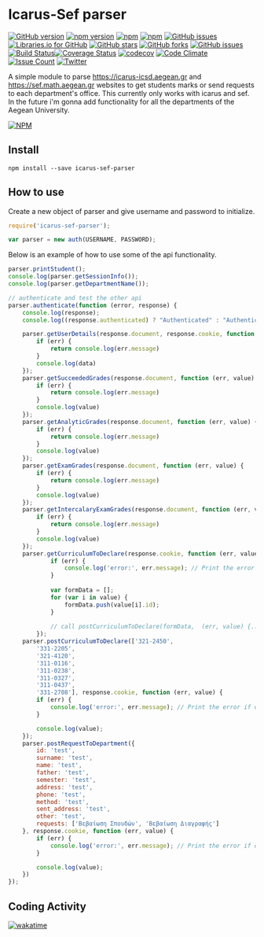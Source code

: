 # Icarus-Sef parser
[![GitHub version](https://badge.fury.io/gh/rambou%2Ficarus-sef-parser.svg)](https://badge.fury.io/gh/rambou%2Ficarus-sef-parser) [![npm version](https://badge.fury.io/js/icarus-sef-parser.svg)](https://badge.fury.io/js/icarus-sef-parser) [![npm](https://img.shields.io/npm/dt/rambou.svg)]() [![npm](https://img.shields.io/npm/l/icarus-sef-parser.svg)]() [![GitHub issues](https://img.shields.io/github/issues/rambou/icarus-sef-parser.svg)]() [![Libraries.io for GitHub](https://img.shields.io/librariesio/github/rambou/icarus-sef-parser.svg)]() [![GitHub stars](https://img.shields.io/github/stars/Rambou/icarus-sef-parser.svg)](https://github.com/Rambou/icarus-sef-parser/stargazers) [![GitHub forks](https://img.shields.io/github/forks/Rambou/icarus-sef-parser.svg)](https://github.com/Rambou/icarus-sef-parser/network) [![GitHub issues](https://img.shields.io/github/issues/Rambou/icarus-sef-parser.svg)](https://github.com/Rambou/icarus-sef-parser/issues) [![Build Status](https://travis-ci.org/Rambou/icarus-sef-parser.svg?branch=master)](https://travis-ci.org/Rambou/icarus-sef-parser)[![Coverage Status](https://coveralls.io/repos/github/Rambou/icarus-sef-parser/badge.svg)](https://coveralls.io/github/Rambou/icarus-sef-parser) [![codecov](https://codecov.io/gh/Rambou/icarus-sef-parser/branch/master/graph/badge.svg)](https://codecov.io/gh/Rambou/icarus-sef-parser) [![Code Climate](https://codeclimate.com/github/Rambou/icarus-sef-parser/badges/gpa.svg)](https://codeclimate.com/github/Rambou/icarus-sef-parser) [![Issue Count](https://codeclimate.com/github/Rambou/icarus-sef-parser/badges/issue_count.svg)](https://codeclimate.com/github/Rambou/icarus-sef-parser) [![Twitter](https://img.shields.io/twitter/url/https/github.com/Rambou/icarus-sef-parser.svg?style=social)](https://twitter.com/intent/tweet?text=Wow:&url=%5Bobject%20Object%5D)

A simple module to parse https://icarus-icsd.aegean.gr and https://sef.math.aegean.gr websites to get students marks or send requests to each department's office. This currently only works with icarus and sef. In the future i'm gonna add functionality for all the departments of the Aegean University.

[![NPM](https://nodei.co/npm/icarus-sef-parser.png?downloads=true&downloadRank=true&stars=true)](https://nodei.co/npm/icarus-sef-parser/)

## Install

```
npm install --save icarus-sef-parser
```
## How to use

Create a new object of parser and give username and password to initialize.
```javascript
require('icarus-sef-parser');

var parser = new auth(USERNAME, PASSWORD);
```

Below is an example of how to use some of the api functionality.
```javascript
parser.printStudent();
console.log(parser.getSessionInfo());
console.log(parser.getDepartmentName());

// authenticate and test the other api
parser.authenticate(function (error, response) {
    console.log(response);
    console.log((response.authenticated) ? "Authenticated" : "Authentication Failed.");

    parser.getUserDetails(response.document, response.cookie, function (err, data) {
        if (err) {
            return console.log(err.message)
        }
        console.log(data)
    });
    parser.getSucceededGrades(response.document, function (err, value) {
        if (err) {
            return console.log(err.message)
        }
        console.log(value)
    });
    parser.getAnalyticGrades(response.document, function (err, value) {
        if (err) {
            return console.log(err.message)
        }
        console.log(value)
    });
    parser.getExamGrades(response.document, function (err, value) {
        if (err) {
            return console.log(err.message)
        }
        console.log(value)
    });
    parser.getIntercalaryExamGrades(response.document, function (err, value) {
        if (err) {
            return console.log(err.message)
        }
        console.log(value)
    });
    parser.getCurriculumToDeclare(response.cookie, function (err, value) {
            if (err) {
                console.log('error:', err.message); // Print the error if one occurred
            }
    
            var formData = [];
            for (var i in value) {
                formData.push(value[i].id);
            }
    
            // call postCurriculumToDeclare(formData,  (err, value) {....}) to post them
        });
    parser.postCurriculumToDeclare(['321-2450',
        '331-2205',
        '321-4120',
        '311-0116',
        '311-0238',
        '311-0327',
        '311-0437',
        '331-2708'], response.cookie, function (err, value) {
        if (err) {
            console.log('error:', err.message); // Print the error if one occurred
        }

        console.log(value);
    });
    parser.postRequestToDepartment({
        id: 'test',
        surname: 'test',
        name: 'test',
        father: 'test',
        semester: 'test',
        address: 'test',
        phone: 'test',
        method: 'test',
        sent_address: 'test',
        other: 'test',
        requests: ['Βεβαίωση Σπουδών', 'Βεβαίωση Διαγραφής']
    }, response.cookie, function (err, value) {
        if (err) {
            console.log('error:', err.message); // Print the error if one occurred
        }

        console.log(value);
    })
});
```
## Coding Activity
[![wakatime](https://wakatime.com/share/@rambou/ca298f4e-3d1a-4d87-a4b1-ae7c62599429.svg)](https://wakatime.com/@rambou/projects/jqaggxtoch)
